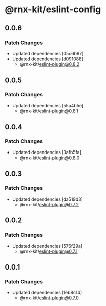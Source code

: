 # @rnx-kit/eslint-config

## 0.0.6

### Patch Changes

- Updated dependencies [05c6b97]
- Updated dependencies [d091088]
  - @rnx-kit/eslint-plugin@0.8.2

## 0.0.5

### Patch Changes

- Updated dependencies [55a4b5e]
  - @rnx-kit/eslint-plugin@0.8.1

## 0.0.4

### Patch Changes

- Updated dependencies [3afb5fa]
  - @rnx-kit/eslint-plugin@0.8.0

## 0.0.3

### Patch Changes

- Updated dependencies [da519d3]
  - @rnx-kit/eslint-plugin@0.7.2

## 0.0.2

### Patch Changes

- Updated dependencies [576f29a]
  - @rnx-kit/eslint-plugin@0.7.1

## 0.0.1

### Patch Changes

- Updated dependencies [1eb8c14]
  - @rnx-kit/eslint-plugin@0.7.0
